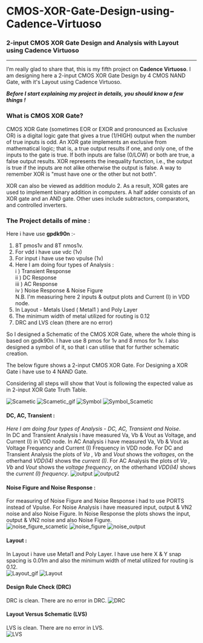 # CMOS-XOR-Gate-Design-using-Cadence-Virtuoso
### 2-input CMOS XOR Gate Design and Analysis with Layout using Cadence Virtuoso

---
<!-- Cadence Project (Transient, DC, AC & Noise Response With Layout) -->

I’m really glad to share that, this is my fifth project on __Cadence Virtuoso__. I am designing here a 2-input CMOS XOR Gate Design by 4 CMOS NAND Gate, with it's Layout using Cadence Virtuoso.

___Before I start explaining my project in details, you should know a few things !___     

### What is CMOS XOR Gate?  
CMOS XOR Gate (sometimes EOR or EXOR and pronounced as Exclusive OR) is a digital logic gate that gives a true (1/HIGH) output when the number of true inputs is odd. An XOR gate implements an exclusive from mathematical logic; that is, a true output results if one, and only one, of the inputs to the gate is true. If both inputs are false (0/LOW) or both are true, a false output results. XOR represents the inequality function, i.e., the output is true if the inputs are not alike otherwise the output is false. A way to remember XOR is "must have one or the other but not both".

XOR can also be viewed as addition modulo 2. As a result, XOR gates are used to implement binary addition in computers. A half adder consists of an XOR gate and an AND gate. Other uses include subtractors, comparators, and controlled inverters.

### The Project details of mine :
Here i have use __gpdk90n__ :-
1. 8T pmos1v and 8T nmos1v.
2. For vdd i have use vdc (1v)
3. For input i have use two vpulse (1v)
4. Here I am doing four types of Analysis :  
    i ) Transient Response  
    ii ) DC Response  
    iii ) AC Response  
    iv ) Noise Response & Noise Figure  
    N.B. I'm measuring here 2 inputs & output plots and Current (I) in VDD node.
5. In Layout - Metals Used ( Metal1 ) and Poly Layer
6. The minimum width of metal utilized for routing is 0.12
7. DRC and LVS clean (there are no error)

So I designed a Schematic of the CMOS XOR Gate, where the whole thing is based on gpdk90n. I have use 8 pmos for 1v and 8 nmos for 1v. I also designed a symbol of it, so that i can utilise that for further schematic creation.  

The below figure shows a 2-input CMOS XOR Gate. For Designing a XOR Gate i have use to 4 NAND Gate.

Considering all steps will show that Vout is following the expected value as in 2-input XOR Gate Truth Table.

![Scametic](https://github.com/wreasin/CMOS-XOR-Gate-Design-using-Cadence-Virtuoso/blob/main/image/Scametic.PNG?raw=true)
![Scametic_gif](https://github.com/wreasin/CMOS-XOR-Gate-Design-using-Cadence-Virtuoso/blob/main/image/Scametic.gif?raw=true)
![Symbol](https://github.com/wreasin/CMOS-XOR-Gate-Design-using-Cadence-Virtuoso/blob/main/image/Symbol.PNG?raw=true)
![Symbol_Scametic](https://github.com/wreasin/CMOS-XOR-Gate-Design-using-Cadence-Virtuoso/blob/main/image/Symbol_Scametic.PNG?raw=true)

#### DC, AC, Transient :
_Here I am doing four types of Analysis - DC, AC, Transient and Noise_.  
In DC and Transient Analysis i have measured Va, Vb & Vout as Voltage, and Current (I) in VDD node. In AC Analysis i have measured Va, Vb & Vout as Voltage Frequency and Current (I) Frequency in VDD node. For DC and Transient Analysis the plots of _Va_ , _Vb_ and _Vout_ shows the _voltages_, on the otherhand _VDD(I4)_ shows the _current (I)_. For AC Analysis the plots of _Va_ , _Vb_ and _Vout_ shows the _voltage frequency_, on the otherhand _VDD(I4)_ shows the _current (I) frequency_. 
![output](https://github.com/wreasin/CMOS-XOR-Gate-Design-using-Cadence-Virtuoso/blob/main/image/Output(Tran,%20DC%20&%20AC).PNG?raw=true)  
![output2](https://github.com/wreasin/CMOS-XOR-Gate-Design-using-Cadence-Virtuoso/blob/main/image/Output(Tran,%20DC%20&%20AC)_2.PNG?raw=true)

#### Noise Figure and Noise Response :  
For measuring of Noise Figure and Noise Response i had to use PORTS instead of Vpulse. For Noise Analysis i have measured input, output & VN2 noise and also Noise Figure. In Noise Response the plots shows the input, output & VN2 noise and also Noise Figure.  
![noise_figure_scametic](https://github.com/wreasin/CMOS-XOR-Gate-Design-using-Cadence-Virtuoso/blob/main/image/Noise_Analysis_Scametic.PNG?raw=true)
![noise_figure](https://github.com/wreasin/CMOS-XOR-Gate-Design-using-Cadence-Virtuoso/blob/main/image/Noise_Analysis(IN,%20Out,%20VN2,%20Noise%20Figure).PNG?raw=true)
![noise_output](https://github.com/wreasin/CMOS-XOR-Gate-Design-using-Cadence-Virtuoso/blob/main/image/Noise_Analysis(IN,%20Out,%20VN2,%20Noise%20Figure)_2.PNG?raw=true)

#### Layout :
In Layout i have use  Metal1 and Poly Layer. I have use here X & Y snap spacing is 0.01m and also the minimum width of metal utilized for routing is 0.12.  
![Layout_gif](https://github.com/wreasin/CMOS-XOR-Gate-Design-using-Cadence-Virtuoso/blob/main/image/Layout.gif?raw=true)
![Layout](https://github.com/wreasin/CMOS-XOR-Gate-Design-using-Cadence-Virtuoso/blob/main/image/Layout.PNG?raw=true)

#### Design Rule Check (DRC)  
DRC is clean. There are no error in DRC.
![DRC](https://github.com/wreasin/CMOS-XOR-Gate-Design-using-Cadence-Virtuoso/blob/main/image/DRC%20Check.PNG?raw=true)  

#### Layout Versus Schematic (LVS)  
LVS is clean. There are no error in LVS.  
![LVS](https://github.com/wreasin/CMOS-XOR-Gate-Design-using-Cadence-Virtuoso/blob/main/image/LVS%20Check.jpg?raw=true)
